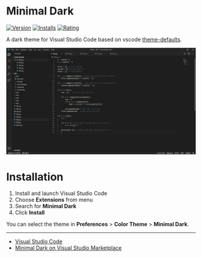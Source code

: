 # Minimal Dark

[![Version](https://img.shields.io/visual-studio-marketplace/v/Sadra1f.minimal-dark-s1f?color=green&style=flat-square)](https://marketplace.visualstudio.com/items?itemName=Sadra1f.minimal-dark-s1f) [![Installs](https://img.shields.io/visual-studio-marketplace/i/Sadra1f.minimal-dark-s1f?color=green&style=flat-square)](https://marketplace.visualstudio.com/items?itemName=Sadra1f.minimal-dark-s1f) [![Rating](https://img.shields.io/visual-studio-marketplace/r/Sadra1f.minimal-dark-s1f?color=green&style=flat-square)](https://marketplace.visualstudio.com/items?itemName=Sadra1f.minimal-dark-s1f)

A dark theme for Visual Studio Code based on vscode [theme-defaults](https://github.com/Microsoft/vscode/tree/master/extensions/theme-defaults).

![Screenshot](Screenshot01.png)


# Installation

1.  Install and launch Visual Studio Code
2.  Choose **Extensions** from menu
3.  Search for **Minimal Dark**
4.  Click **Install**

You can select the theme in **Preferences** > **Color Theme** > **Minimal Dark**.

------------

- [Visual Studio Code](https://code.visualstudio.com/)
- [Minimal Dark on Visual Studio Marketplace](https://marketplace.visualstudio.com/items?itemName=Sadra1f.minimal-dark-s1f)

